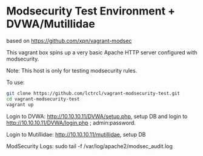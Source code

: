 # Modsecurity Test Environment + DVWA/Mutillidae

based on https://github.com/xpn/vagrant-modsec

This vagrant box spins up a very basic Apache HTTP server configured with modsecurity.

Note: This host is only for testing modsecurity rules.

To use:

```bash
git clone https://github.com/lctrcl/vagrant-modsecurity-test.git
cd vagrant-modsecurity-test
vagrant up
```


Login to DVWA: http://10.10.10.11/DVWA/setup.php, setup DB and login to http://10.10.10.11/DVWA/login.php ; admin:password.

Login to Mutillidae: http://10.10.10.11/mutillidae, setup DB

ModSecurity Logs: sudo tail -f /var/log/apache2/modsec_audit.log
